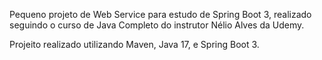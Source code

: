 Pequeno projeto de Web Service para estudo de Spring Boot 3, realizado seguindo o curso de Java Completo do instrutor Nélio Alves da Udemy.

Projeito realizado utilizando Maven, Java 17, e Spring Boot 3.
